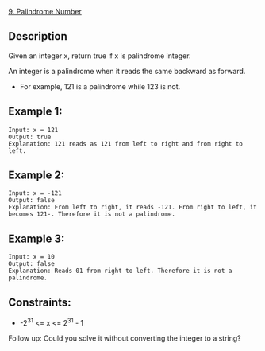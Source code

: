 [9. Palindrome Number](https://leetcode.cn/problems/palindrome-number/)
## Description
Given an integer x, return true if x is palindrome integer.

An integer is a palindrome when it reads the same backward as forward.

* For example, 121 is a palindrome while 123 is not.

## Example 1:
```
Input: x = 121
Output: true
Explanation: 121 reads as 121 from left to right and from right to left.
```

## Example 2:
```
Input: x = -121
Output: false
Explanation: From left to right, it reads -121. From right to left, it becomes 121-. Therefore it is not a palindrome.
```

## Example 3:
```
Input: x = 10
Output: false
Explanation: Reads 01 from right to left. Therefore it is not a palindrome.
```

## Constraints:
* -2<sup>31</sup> <= x <= 2<sup>31</sup> - 1

Follow up: Could you solve it without converting the integer to a string?